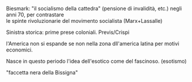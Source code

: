 
Biesmark: "il socialismo della cattedra" (pensione di invalidità, etc.) negli anni 70, per contrastare  
	    le spinte rivoluzionarie del movimento socialista (Marx+Lassalle)  
  
Sinistra storica: prime prese coloniali. Previs/Crispi  
  
l'America non si espande se non nella zona dll'america latina per motivi economici.  
  
Nasce in questo periodo l'idea dell'esotico come del fascinoso. (esotismo)  
  
"faccetta nera della Bissigna"  
  
  
